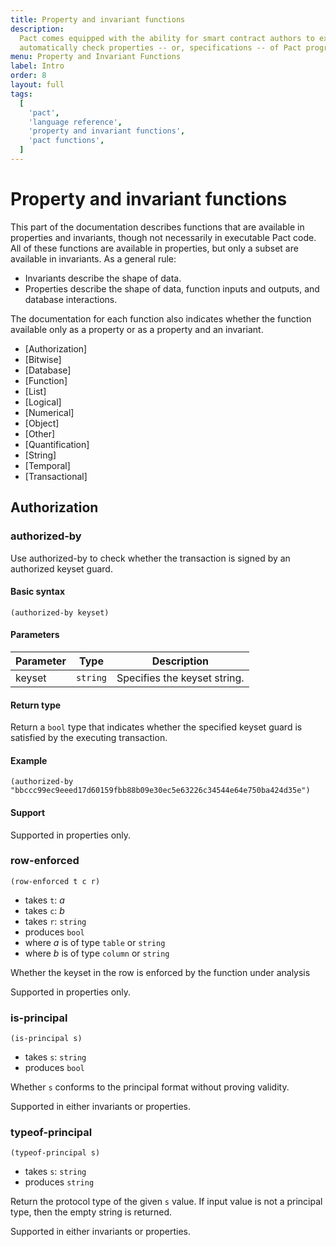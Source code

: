 ```yaml
---
title: Property and invariant functions
description:
  Pact comes equipped with the ability for smart contract authors to express and
  automatically check properties -- or, specifications -- of Pact programs.
menu: Property and Invariant Functions
label: Intro
order: 8
layout: full
tags:
  [
    'pact',
    'language reference',
    'property and invariant functions',
    'pact functions',
  ]
---
```


# Property and invariant functions

This part of the documentation describes functions that are available in properties and invariants, though not necessarily in executable Pact code. 
All of these functions are available in properties, but only a subset are available in invariants. 
As a general rule:

- Invariants describe the shape of data.
- Properties describe the shape of data, function inputs and outputs, and database interactions. 

The documentation for each function also indicates whether the function available only as a property or as a property and an invariant.

- [Authorization]
- [Bitwise]
- [Database]
- [Function]
- [List]
- [Logical]
- [Numerical]
- [Object]
- [Other]
- [Quantification]
- [String]
- [Temporal]
- [Transactional]

## Authorization


### authorized-by

Use authorized-by to check whether the transaction is signed by an authorized keyset guard.

#### Basic syntax

```pact
(authorized-by keyset)
```

#### Parameters

| Parameter | Type | Description
| --------- | ---- | -----------
| keyset | `string` | Specifies the keyset string.

#### Return type

Return a `bool` type that indicates whether the specified keyset guard is satisfied by the executing transaction.

#### Example

```pact
(authorized-by "bbccc99ec9eeed17d60159fbb88b09e30ec5e63226c34544e64e750ba424d35e")
```

#### Support

Supported in properties only.

### row-enforced

```pact
(row-enforced t c r)
```

- takes `t`: _a_
- takes `c`: _b_
- takes `r`: `string`
- produces `bool`
- where _a_ is of type `table` or `string`
- where _b_ is of type `column` or `string`

Whether the keyset in the row is enforced by the function under analysis

Supported in properties only.

### is-principal

```pact
(is-principal s)
```

- takes `s`: `string`
- produces `bool`

Whether `s` conforms to the principal format without proving validity.

Supported in either invariants or properties.

### typeof-principal

```pact
(typeof-principal s)
```

- takes `s`: `string`
- produces `string`

Return the protocol type of the given `s` value. If input value is not a
principal type, then the empty string is returned.

Supported in either invariants or properties.

